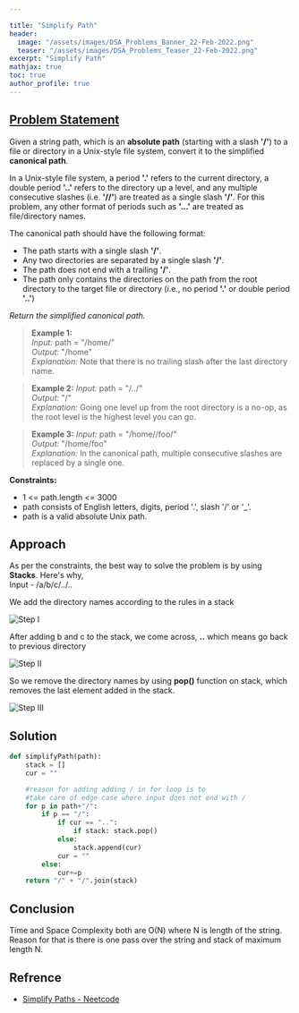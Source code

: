 ```yaml
---

title: "Simplify Path"
header:
  image: "/assets/images/DSA_Problems_Banner_22-Feb-2022.png"
  teaser: "/assets/images/DSA_Problems_Teaser_22-Feb-2022.png"
excerpt: "Simplify Path"
mathjax: true
toc: true
author_profile: true
---
```


## [Problem Statement](https://leetcode.com/problems/simplify-path/)

Given a string path, which is an **absolute path** (starting with a slash **'/'**) to a file or directory in a Unix-style file system, convert it to the simplified **canonical path**.

In a Unix-style file system, a period **'.'** refers to the current directory, a double period **'..'** refers to the directory up a level, and any multiple consecutive slashes (i.e. **'//'**) are treated as a single slash **'/'**. For this problem, any other format of periods such as **'...'** are treated as file/directory names.

The canonical path should have the following format:

* The path starts with a single slash **'/'**.
* Any two directories are separated by a single slash **'/'**.
* The path does not end with a trailing **'/'**.
* The path only contains the directories on the path from the root directory to the target file or directory (i.e., no period **'.'** or double period **'..'**)

*Return the simplified canonical path.*

> **Example 1:** <br />
*Input:* path = "/home/"<br />
*Output:* "/home"<br />
*Explanation:* Note that there is no trailing slash after the last directory name.<br />

> **Example 2:**
*Input:* path = "/../"<br />
*Output:* "/"<br />
*Explanation:* Going one level up from the root directory is a no-op, as the root level is the highest level you can go.<br />

> **Example 3:**
*Input:* path = "/home//foo/"<br />
*Output:* "/home/foo"<br />
*Explanation:* In the canonical path, multiple consecutive slashes are replaced by a single one.

**Constraints:**
* 1 <= path.length <= 3000
* path consists of English letters, digits, period '.', slash '/' or '_'.
* path is a valid absolute Unix path.


## Approach
As per the constraints, the best way to solve the problem is by using **Stacks**. Here's why,<br />
Input - /a/b/c/../..

We add the directory names according to the rules in a stack

<img src="{{ site.url }}{{ site.baseurl }}/assets/images/simplify_path_step1.png" alt="Step I">

After adding b and c to the stack, we come across, **..** which means go back to previous directory

<img src="{{ site.url }}{{ site.baseurl }}/assets/images/simplify_path_step2.png" alt="Step II">

So we remove the directory names by using **pop()** function on stack, which removes the last element added in the stack.

<img src="{{ site.url }}{{ site.baseurl }}/assets/images/simplify_path_step3.png" alt="Step III">


## Solution
```python
def simplifyPath(path):
    stack = []
    cur = ""

    #reason for adding adding / in for loop is to 
    #take care of edge case where input does not end with /
    for p in path+"/":
        if p == "/":
            if cur == "..":
                if stack: stack.pop()
            else:
                stack.append(cur)
            cur = ""
        else:
            cur+=p
    return "/" + "/".join(stack)

```

## Conclusion
Time and Space Complexity both are O(N) where N is length of the string.<br />
Reason for that is there is one pass over the string and stack of maximum length N.

## Refrence
* [Simplify Paths - Neetcode](https://www.youtube.com/watch?v=qYlHrAKJfyA)